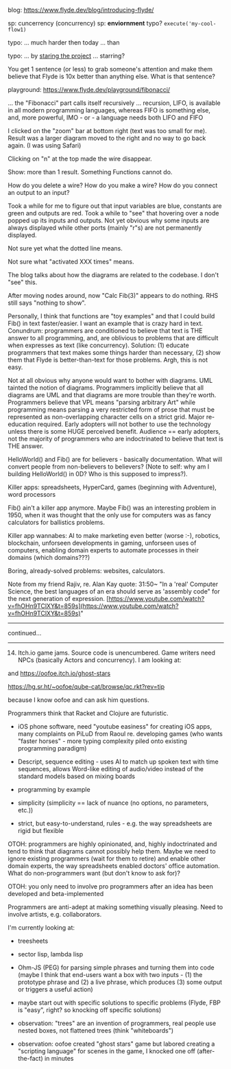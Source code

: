 blog: https://www.flyde.dev/blog/introducing-flyde/

sp: cuncerrency (concurrency)
sp: **enviornment**
typo? `execute('my-cool-flow1)`

typo: ... much harder then today ... than

typo: ... by [staring the project](https://www.github.com/flydehq/flyde) ... starring?

You get 1 sentence (or less) to grab someone's attention and make them believe that Flyde is 10x better than anything else.  What is that sentence?


playground: https://www.flyde.dev/playground/fibonacci/

... the "Fibonacci" part calls itself recursively ... recursion, LIFO, is available in all modern programming languages, whereas FIFO is something else, and, more powerful, IMO - or - a language needs both LIFO and FIFO

I clicked on the "zoom" bar at bottom right (text was too small for me).  Result was a larger diagram moved to the right and no way to go back again.  (I was using Safari)

Clicking on "n" at the top made the wire disappear.

Show: more than 1 result.  Something Functions cannot do.

How do you delete a wire?  How do you make a wire? How do you connect an output to an input?

Took a while for me to figure out that input variables are blue, constants are green and outputs are red.  Took a while to "see" that hovering over a node popped up its inputs and outputs.  Not yet obvious why some inputs are always displayed while other ports (mainly "r"s) are not permanently displayed.

Not sure yet what the dotted line means.  

Not sure what "activated XXX times" means.

The blog talks about how the diagrams are related to the codebase.  I don't "see" this.

After moving nodes around, now "Calc Fib(3)" appears to do nothing.  RHS still says "nothing to show".

Personally, I think that functions are "toy examples" and that I could build Fib() in text faster/easier.  I want an example that is crazy hard in text.  Conundrum: programmers are conditioned to believe that text is THE answer to all programming, and, are oblivious to problems that are difficult when expresses as text (like concurrency).  Solution: (1) educate programmers that text makes some things harder than necessary, (2) show them that Flyde is better-than-text for those problems.  Argh, this is not easy.

Not at all obvious why anyone would want to bother with diagrams.  UML tainted the notion of diagrams.  Programmers implicitly believe that all diagrams are UML and that diagrams are more trouble than they're worth.  Programmers believe that VPL means "parsing arbitrary Art" while programming means parsing a very restricted form of prose that must be represented as non-overlapping character cells on a strict grid.  Major re-education required. Early adopters will not bother to use the technology unless there is some HUGE perceived benefit. Audience == early adopters, not the majority of programmers who are indoctrinated to believe that text is THE answer.

HelloWorld() and Fib() are for believers - basically documentation.  What will convert people from non-believers to believers?  (Note to self: why am I building HelloWorld() in 0D?  Who is this supposed to impress?).

Killer apps: spreadsheets, HyperCard, games (beginning with Adventure), word processors

Fib() ain't a killer app anymore.  Maybe Fib() was an interesting problem in 1950, when it was thought that the only use for computers was as fancy calculators for ballistics problems.

Killer app wannabes: AI to make marketing even better (worse :-), robotics, blockchain, unforseen developments in gaming, unforseen uses of computers, enabling domain experts to automate processes in their domains (which domains???)

Boring, already-solved problems: websites, calculators.

Note from my friend Rajiv, re. Alan Kay quote:
31:50~ "In a 'real' Computer Science, the best languages of an era should serve as 'assembly code" for the next generation of expression.
[https://www.youtube.com/watch?v=fhOHn9TClXY&t=859s](https://www.youtube.com/watch?v=fhOHn9TClXY&t=859s)"

---

continued...

---

14. Itch.io game jams.  Source code is unencumbered.  Game writers need NPCs (basically Actors and concurrency).  I am looking at: 

and https://oofoe.itch.io/ghost-stars

https://hg.sr.ht/~oofoe/qube-cat/browse/qc.rkt?rev=tip

because I know oofoe and can ask him questions.

Programmers think that Racket and Clojure are futuristic.

- iOS phone software, need "youtube easiness" for creating iOS apps, many complaints on PiLuD from Raoul re. developing games (who wants "faster horses" - more typing complexity piled onto existing programming paradigm)

- Descript, sequence editing - uses AI to match up spoken text with time sequences, allows Word-like editing of audio/video instead of the standard models based on mixing boards

- programming by example

- simplicity (simplicity == lack of nuance (no options, no parameters, etc.))

- strict, but easy-to-understand, rules - e.g. the way spreadsheets are rigid but flexible

OTOH: programmers are highly opinionated, and, highly indoctrinated and tend to think that diagrams cannot possibly help them.  Maybe we need to ignore existing programmers (wait for them to retire) and enable other domain experts, the way spreadsheets enabled doctors' office automation.  What do non-programmers want (but don't know to ask for)?

OTOH: you only need to involve pro programmers after an idea has been developed and beta-implemented

Programmers are anti-adept at making something visually pleasing.  Need to involve artists, e.g. collaborators.

I'm currently looking at:
- treesheets
- sector lisp, lambda lisp
- Ohm-JS (PEG) for parsing simple phrases and turning them into code (maybe I think that end-users want a box with two inputs - (1) the prototype phrase and (2) a live phrase, which produces (3) some output or triggers a useful action)

- maybe start out with specific solutions to specific problems (Flyde, FBP is "easy", right? so knocking off specific solutions)

- observation: "trees" are an invention of programmers, real people use nested boxes, not flattened trees (think "whiteboards")

- observation: oofoe created "ghost stars" game but labored creating a "scripting language" for scenes in the game, I knocked one off (after-the-fact) in minutes